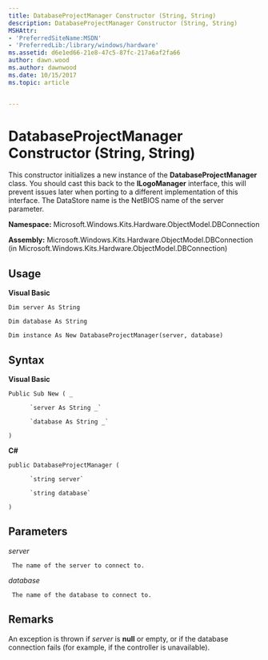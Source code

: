 ```yaml
---
title: DatabaseProjectManager Constructor (String, String)
description: DatabaseProjectManager Constructor (String, String)
MSHAttr:
- 'PreferredSiteName:MSDN'
- 'PreferredLib:/library/windows/hardware'
ms.assetid: d6e1ed66-21e8-47c5-87fc-217a6af2fa66
author: dawn.wood
ms.author: dawnwood
ms.date: 10/15/2017
ms.topic: article


---
```


# DatabaseProjectManager Constructor (String, String)


This constructor initializes a new instance of the **DatabaseProjectManager** class. You should cast this back to the **ILogoManager** interface, this will prevent issues later when porting to a different implementation of this interface. The DataStore name is the NetBIOS name of the server parameter.

**Namespace:** Microsoft.Windows.Kits.Hardware.ObjectModel.DBConnection

**Assembly:** Microsoft.Windows.Kits.Hardware.ObjectModel.DBConnection (in Microsoft.Windows.Kits.Hardware.ObjectModel.DBConnection)

## <span id="Usage"></span><span id="usage"></span><span id="USAGE"></span>Usage


**Visual Basic**

`Dim server As String`

`Dim database As String`

`Dim instance As New DatabaseProjectManager(server, database)`

## <span id="Syntax"></span><span id="syntax"></span><span id="SYNTAX"></span>Syntax


**Visual Basic**

`Public Sub New ( _`

          `server As String _`

          `database As String _`

`)`

**C#**

`public DatabaseProjectManager (`

          `string server`

          `string database`

`)`

## <span id="Parameters"></span><span id="parameters"></span><span id="PARAMETERS"></span>Parameters


*server*

     The name of the server to connect to.

*database*

     The name of the database to connect to.

## <span id="Remarks"></span><span id="remarks"></span><span id="REMARKS"></span>Remarks


An exception is thrown if *server* is **null** or empty, or if the database connection fails (for example, if the controller is unavailable).

 

 






